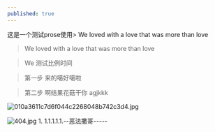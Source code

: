 ```yaml
---
published: true
---
```


这是一个测试prose使用> We loved with a love that was more than love

> We loved with a love that was more than love

> We 测试比例时间

> 第一步
来的噶好噶啦

>第二步
啊结果花菇干你
agjkkk



![010a3611c7d6f044c2268048b742c3d4.jpg]({{site.baseurl}}/images/010a3611c7d6f044c2268048b742c3d4.jpg)

![404.jpg]({{site.baseurl}}/images/404.jgp)
1.
1.1.1.1.1.--恶法撒哥-----
